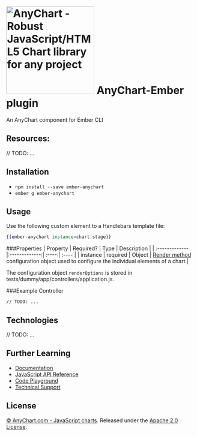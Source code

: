 [<img src="https://cdn.anychart.com/images/logo-transparent-segoe.png?2" width="234px" alt="AnyChart - Robust JavaScript/HTML5 Chart library for any project">](https://anychart.com)
AnyChart-Ember plugin
=========================

An AnyChart component for Ember CLI

## Resources:
// TODO: ...


## Installation

* `npm install --save ember-anychart`
* `ember g ember-anychart`

## Usage

Use the following custom element to a Handlebars template file:

```handlebars
{{ember-anychart instance=chart|stage}}
```

###Properties
|    Property   |    Required?  | Type | Description  |
| :------------- |:-------------:| :----:| :---- |
| instance | required | Object | [Render method](http://www.anychart.com/docs/developers/anychart-object-and-methods/#render-method) configuration object used to configure the individual elements of a chart.|

The configuration object `renderOptions` is stored in tests/dummy/app/controllers/application.js.

###Example Controller

```
// TODO: ...
```


## Technologies
// TODO: ...

## Further Learning
* [Documentation](https://docs.anychart.com)
* [JavaScript API Reference](https://api.anychart.com)
* [Code Playground](https://playground.anychart.com)
* [Technical Support](https://anychart.com/support)

## License
[© AnyChart.com - JavaScript charts](http://www.anychart.com). Released under the [Apache 2.0 License](https://github.com/anychart-integrations/ruby-sinatra-mysql-template/blob/master/LICENSE).